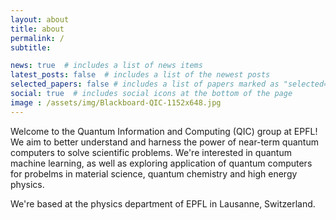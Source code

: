 ```yaml
---
layout: about
title: about
permalink: /
subtitle:

news: true  # includes a list of news items
latest_posts: false  # includes a list of the newest posts
selected_papers: false # includes a list of papers marked as "selected={true}"
social: true  # includes social icons at the bottom of the page
image : /assets/img/Blackboard-QIC-1152x648.jpg
---
```


Welcome to the Quantum Information and Computing (QIC) group at EPFL! We aim to better understand and harness the power of near-term quantum computers to solve scientific problems. We're interested in quantum machine learning, as well as exploring application of quantum computers for probelms in material science, quantum chemistry and high energy physics.

We're based at the physics department of EPFL in Lausanne, Switzerland. 